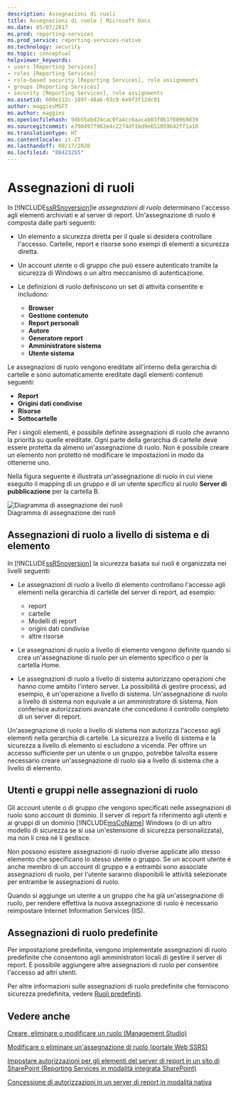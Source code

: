 ```yaml
---
description: Assegnazioni di ruoli
title: Assegnazioni di ruolo | Microsoft Docs
ms.date: 05/07/2017
ms.prod: reporting-services
ms.prod_service: reporting-services-native
ms.technology: security
ms.topic: conceptual
helpviewer_keywords:
- users [Reporting Services]
- roles [Reporting Services]
- role-based security [Reporting Services], role assignments
- groups [Reporting Services]
- security [Reporting Services], role assignments
ms.assetid: 600e112c-1897-48a6-93c0-6e9f3f12dc01
author: maggiesMSFT
ms.author: maggies
ms.openlocfilehash: 9db55abd24cac0fa4cc6aacab03f0b1f68969d39
ms.sourcegitcommit: e700497f962e4c2274df16d9e651059b42ff1a10
ms.translationtype: HT
ms.contentlocale: it-IT
ms.lasthandoff: 08/17/2020
ms.locfileid: "88423255"
---
```

# <a name="role-assignments"></a>Assegnazioni di ruoli

In [!INCLUDE[ssRSnoversion](../../includes/ssrsnoversion-md.md)]le *assegnazioni di ruolo* determinano l'accesso agli elementi archiviati e al server di report. Un'assegnazione di ruolo è composta dalle parti seguenti:  
  
- Un elemento a sicurezza diretta per il quale si desidera controllare l'accesso. Cartelle, report e risorse sono esempi di elementi a sicurezza diretta.  
  
- Un account utente o di gruppo che può essere autenticato tramite la sicurezza di Windows o un altro meccanismo di autenticazione.  
  
- Le definizioni di ruolo definiscono un set di attività consentite e includono:
  - **Browser**
  - **Gestione contenuto**
  - **Report personali**
  - **Autore**
  - **Generatore report**
  - **Amministratore sistema**
  - **Utente sistema**

 Le assegnazioni di ruolo vengono ereditate all'interno della gerarchia di cartelle e sono automaticamente ereditate dagli elementi contenuti seguenti:

- **Report**
- **Origini dati condivise**
- **Risorse**
- **Sottocartelle**

Per i singoli elementi, è possibile definire assegnazioni di ruolo che avranno la priorità su quelle ereditate. Ogni parte della gerarchia di cartelle deve essere protetta da almeno un'assegnazione di ruolo. Non è possibile creare un elemento non protetto né modificare le impostazioni in modo da ottenerne uno.  
  
 Nella figura seguente è illustrata un'assegnazione di ruolo in cui viene eseguito il mapping di un gruppo e di un utente specifico al ruolo **Server di pubblicazione** per la cartella B.  
  
 ![Diagramma di assegnazione dei ruoli](../../reporting-services/security/media/report-securityarch.gif "Diagramma di assegnazione dei ruoli")  
Diagramma di assegnazione dei ruoli  
  
## <a name="system-level-and-item-level-role-assignments"></a>Assegnazioni di ruolo a livello di sistema e di elemento

 In [!INCLUDE[ssRSnoversion](../../includes/ssrsnoversion-md.md)] la sicurezza basata sui ruoli è organizzata nei livelli seguenti:

- Le assegnazioni di ruolo a livello di elemento controllano l'accesso agli elementi nella gerarchia di cartelle del server di report, ad esempio:
  - report
  - cartelle
  - Modelli di report
  - origini dati condivise
  - altre risorse

- Le assegnazioni di ruolo a livello di elemento vengono definite quando si crea un'assegnazione di ruolo per un elemento specifico o per la cartella Home.

- Le assegnazioni di ruolo a livello di sistema autorizzano operazioni che hanno come ambito l'intero server. La possibilità di gestire processi, ad esempio, è un'operazione a livello di sistema. Un'assegnazione di ruolo a livello di sistema non equivale a un amministratore di sistema. Non conferisce autorizzazioni avanzate che concedono il controllo completo di un server di report.

Un'assegnazione di ruolo a livello di sistema non autorizza l'accesso agli elementi nella gerarchia di cartelle. La sicurezza a livello di sistema e la sicurezza a livello di elemento si escludono a vicenda. Per offrire un accesso sufficiente per un utente o un gruppo, potrebbe talvolta essere necessario creare un'assegnazione di ruolo sia a livello di sistema che a livello di elemento.

## <a name="users-and-groups-in-role-assignments"></a>Utenti e gruppi nelle assegnazioni di ruolo

 Gli account utente o di gruppo che vengono specificati nelle assegnazioni di ruolo sono account di dominio. Il server di report fa riferimento agli utenti e ai gruppi di un dominio [!INCLUDE[msCoName](../../includes/msconame-md.md)] Windows (o di un altro modello di sicurezza se si usa un'estensione di sicurezza personalizzata), ma non li crea né li gestisce.

Non possono esistere assegnazioni di ruolo diverse applicate allo stesso elemento che specificano lo stesso utente o gruppo. Se un account utente è anche membro di un account di gruppo e a entrambi sono associate assegnazioni di ruolo, per l'utente saranno disponibili le attività selezionate per entrambe le assegnazioni di ruolo.

Quando si aggiunge un utente a un gruppo che ha già un'assegnazione di ruolo, per rendere effettiva la nuova assegnazione di ruolo è necessario reimpostare Internet Information Services (IIS).

## <a name="predefined-role-assignments"></a>Assegnazioni di ruolo predefinite

 Per impostazione predefinita, vengono implementate assegnazioni di ruolo predefinite che consentono agli amministratori locali di gestire il server di report. È possibile aggiungere altre assegnazioni di ruolo per consentire l'accesso ad altri utenti.

 Per altre informazioni sulle assegnazioni di ruolo predefinite che forniscono sicurezza predefinita, vedere [Ruoli predefiniti](../../reporting-services/security/role-definitions-predefined-roles.md).  

## <a name="see-also"></a>Vedere anche

 [Creare, eliminare o modificare un ruolo &#40;Management Studio&#41;](../../reporting-services/security/role-definitions-create-delete-or-modify.md)

 [Modificare o eliminare un'assegnazione di ruolo &#40;portale Web SSRS&#41;](../../reporting-services/security/role-assignments-modify-or-delete.md)

 [Impostare autorizzazioni per gli elementi del server di report in un sito di SharePoint &#40;Reporting Services in modalità integrata SharePoint&#41;](../../reporting-services/security/set-permissions-for-report-server-items-on-a-sharepoint-site.md)

 [Concessione di autorizzazioni in un server di report in modalità nativa](../../reporting-services/security/granting-permissions-on-a-native-mode-report-server.md)  
